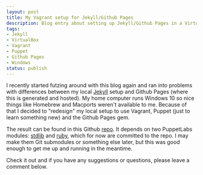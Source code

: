 ```yaml
---
layout: post
title: My Vagrant setup for Jekyll/Github Pages
description: Blog entry about setting up Jekyll/Github Pages in a VirtualBox VM using Vagrant and Puppet.
tags:
- Jekyll
- VirtualBox
- Vagrant
- Puppet
- Github Pages
- Windows
status: publish
---
```

I recently started futzing around with this blog again and ran into problems with differences between my local [Jekyll](https://jekyllrb.com/) setup and Github Pages (where this is generated and hosted). My home computer runs Windows 10 so nice things like Homebrew and Macports weren't available to me. Because of that I decided to "redesign" my local setup to use Vagrant, Puppet (just to learn something new) and the Github Pages gem.

The result can be found in this Github [repo](https://github.com/samchaffee/cautious-memory). It depends on two PuppetLabs modules: [stdlib](https://forge.puppetlabs.com/puppetlabs/stdlib) and [ruby](https://forge.puppetlabs.com/puppetlabs/ruby), which for now are committed to the repo. I may make them Git submodules or something else later, but this was good enough to get me up and running in the meantime.

Check it out and if you have any suggestions or questions, please leave a comment below.
